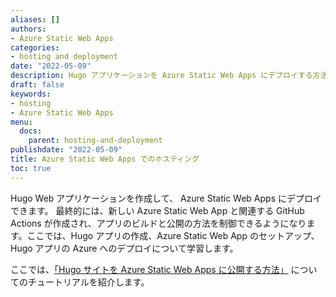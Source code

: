 ```yaml
---
aliases: []
authors:
- Azure Static Web Apps
categories:
- hosting and deployment
date: "2022-05-09"
description: Hugo アプリケーションを Azure Static Web Apps にデプロイする方法を学びます。
draft: false
keywords:
- hosting
- Azure Static Web Apps
menu:
  docs:
    parent: hosting-and-deployment
publishdate: "2022-05-09"
title: Azure Static Web Apps でのホスティング
toc: true
---
```


Hugo Web アプリケーションを作成して、 Azure Static Web Apps にデプロイできます。 最終的には、新しい Azure Static Web App と関連する GitHub Actions が作成され、アプリのビルドと公開の方法を制御できるようになります。ここでは、Hugo アプリの作成、Azure Static Web App のセットアップ、Hugo アプリの Azure へのデプロイについて学習します。

ここでは、[「Hugo サイトを Azure Static Web Apps に公開する方法」](https://docs.microsoft.com/en-us/azure/static-web-apps/publish-hugo) についてのチュートリアルを紹介します。
